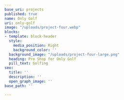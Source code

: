 ```yaml
---
base_uri: projects
published: true
name: Only Golf
uri: only-golf
image: "/uploads/project-four.webp"
blocks:
- template: block-header
  style:
    media_position: Right
    background_color: ''
  background_image: "/uploads/project-four-large.png"
  heading: Pro Shop for Only Golf
  pill_text: Golfing
seo:
  title: ''
  description: ''
  open_graph_image: ''
base_path: ''

---
```

